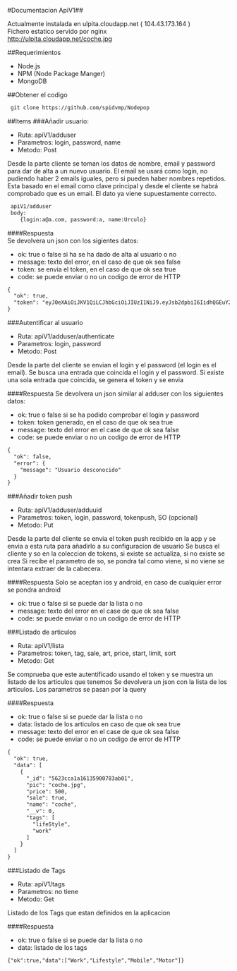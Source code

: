 #Documentacion ApiV1##

Actualmente instalada en ulpita.cloudapp.net ( 104.43.173.164 )  
Fichero estatico servido por nginx  
<http://ulpita.cloudapp.net/coche.jpg>

##Requerimientos
- Node.js
- NPM (Node Package Manger)
- MongoDB

##Obtener el codigo
~~~html
 git clone https://github.com/spidvmp/Nodepop
~~~

##Items
###Añadir usuario:
- Ruta: apiV1/adduser
- Parametros: login, password, name
- Metodo: Post

Desde la parte cliente se toman los datos de nombre, email y password para dar de alta a un nuevo usuario.
El email se usará como login, no pudiendo haber 2 emails iguales, pero si pueden haber nombres repetidos.
Esta basado en el email como clave principal y desde el cliente se habrá comprobado que es un email. El dato ya viene supuestamente correcto.

~~~html
 apiV1/adduser  
 body:
 	{login:a@a.com, password:a, name:Urculo} 
~~~
####Respuesta  
Se devolvera un json con los sigientes datos:
- ok: true o false si ha se ha dado de alta al usuario o no
- message: texto del error, en el caso de que ok sea false
- token: se envia el token, en el caso de que ok sea true
- code: se puede enviar o no un codigo de error de HTTP

~~~html
{
  "ok": true,
  "token": "eyJ0eXAiOiJKV1QiLCJhbGciOiJIUzI1NiJ9.eyJsb2dpbiI6IidhQGEuY29tJyIsInBhc3N3b3JkIjoiJ2EnIiwibmFtZSI6IidVcmN1bG8nIiwiaWF0IjoxNDQ1MzUzNTk3LCJleHAiOjE0NDUzNjA3OTd9.3LGhIW5mOLCfqXDKpl5aKP_Fo_eAddE8F6XFYahETZ0"
}
~~~

###Autentificar al usuario
- Ruta: apiV1/adduser/authenticate
- Parametros: login, password
- Metodo: Post

Desde la parte del cliente se envian el login y el password (el login es el email). Se busca una entrada que coincida el login y el password. Si existe una sola entrada que coincida, se genera el token y se envia

####Respuesta
Se devolvera un json similar al adduser con los siguientes datos:

- ok: true o false si se ha podido comprobar el login y password
- token: token generado, en el caso de que ok sea true 
- message: texto del error en el case de que ok sea false
- code: se puede enviar o no un codigo de error de HTTP

~~~html
{
  "ok": false,
  "error": {
    "message": "Usuario desconocido"
  }
}
~~~

###Añadir token push
- Ruta: apiV1/adduser/adduuid
- Parametros: token, login, password, tokenpush, SO (opcional)
- Metodo: Put

Desde la parte del cliente se envia el token push recibido en la app y se envia a esta ruta para añadirlo a su configuracion de usuario
Se busca el cliente y so en la coleccion de tokens, si existe se actualiza, si no existe se crea
Si recibe el parametro de so, se pondra tal como viene, si no viene se intentara extraer de la cabecera.

####Respuesta
Solo se aceptan ios y android, en caso de cualquier error se pondra android
- ok: true o false si se puede dar la lista o no
- message: texto del error en el case de que ok sea false
- code: se puede enviar o no un codigo de error de HTTP

###Listado de articulos
- Ruta: apiV1/lista
- Parametros: token, tag, sale, art, price, start, limit, sort
- Metodo: Get

Se comprueba que este autentificado usando el token y se muestra un listado de los articulos que tenemos
Se devolvera un json con la lista de los articulos.
Los parametros se pasan por la query

####Respuesta
- ok: true o false si se puede dar la lista o no
- data: listado de los articulos en caso de que ok sea true
- message: texto del error en el case de que ok sea false
- code: se puede enviar o no un codigo de error de HTTP

~~~html
{
  "ok": true,
  "data": [
    {
      "_id": "5623cca1a16135900783ab01",
      "pic": "coche.jpg",
      "price": 500,
      "sale": true,
      "name": "coche",
      "__v": 0,
      "tags": [
        "lifeStyle",
        "work"
      ]
    }
  ]
}
~~~

###Listado de Tags
- Ruta: apiV1/tags
- Parametros: no tiene
- Metodo: Get


Listado de los Tags que estan definidos en la aplicacion

####Respuesta
- ok: true o false si se puede dar la lista o no
- data: listado de los tags

~~~~html
{"ok":true,"data":["Work","Lifestyle","Mobile","Motor"]}

